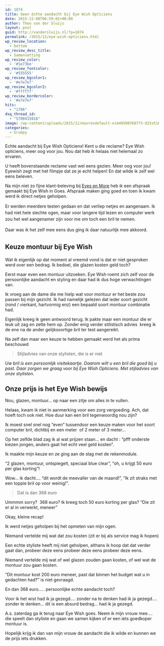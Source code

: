 ```yaml
---
id: 1874
title: Geen échte aandacht bij Eye Wish Opticiens
date: 2015-12-08T06:59:02+00:00
author: Theo van der Sluijs
layout: post
guid: http://vandersluijs.nl/?p=1874
permalink: /2015/12/eye-wish-opticiens.html
wp_review_location:
  - bottom
wp_review_desc_title:
  - Samenvatting
wp_review_color:
  - '#1e73be'
wp_review_fontcolor:
  - '#555555'
wp_review_bgcolor1:
  - '#e7e7e7'
wp_review_bgcolor2:
  - '#ffffff'
wp_review_bordercolor:
  - '#e7e7e7'
hits:
  - "1786"
dsq_thread_id:
  - "5700415816"
image: /wp-content/uploads/2015/12/maxresdefault-e1449500768773-825x510.jpg
categories:
  - Grumpy
---
```

Echte aandacht bij Eye Wish Opticiens! Kent u die reclame? Eye Wish opticiens, meer oog voor jou. Nou dat heb ik helaas niet helemaal zo ervaren.

<!--more-->



U heeft bovenstaande reclame vast wel eens gezien. Meer oog voor jou! Eyewish zegt met het filmpje dat ze je echt helpen! En dat wilde ik zelf wel eens beleven.

Na mijn niet zo fijne klant-beleving bij <a href="https://vandersluijs.nl/blog/2015/12/eyes-en-more-is-helemaal-niks.html" target="_blank">Eyes en More</a> heb ik een afspraak gemaakt bij Eye Wish in Goes. Afspraak maken ging goed en toen ik kwam werd ik direct netjes geholpen.

<span style="line-height: 1.5;">Er werden meerdere testen gedaan en dat verliep netjes en aangenaam. Ik had niet hele slechte ogen, maar voor langere tijd lezen en computer werk zou het wel aangenamer zijn voor me om toch een bril te nemen. </span>

<span style="line-height: 1.5;">Daar was ik het zelf mee eens dus ging ik daar natuurlijk mee akkoord.</span>

## <span style="line-height: 1.5;">Keuze montuur bij Eye Wish </span>

Wat ik eigenlijk op dat moment al vreemd vond is dat er niet gesproken werd over een bedrag. Ik bedoel, die glazen kosten geld toch?

Eerst maar even een montuur uitzoeken. Eye Wish roemt zich zelf voor de persoonlijke aandacht en styling en daar had ik dus hoge verwachtingen van.

Ik vroeg aan de dame die me hielp wat voor montuur er het beste zou passen bij mijn gezicht. Ik had namelijk gelezen dat ieder soort gezicht (rond / vierkant, hartvormig enz) een bepaald soort montuur combinatie had.

Eigenlijk kreeg ik geen antwoord terug. Ik pakte maar een montuur die er leuk uit zag en zette hem op. Zonder enig verder stilistisch advies  kreeg ik de ene na de ander gelijksoortige bril ter test aangereikt.

Na zelf dan maar een keuze te hebben gemaakt werd het als prima beschouwd

> Stijladvies van onze stylisten, die is er niet

_Uw bril is een persoonlijk visitekaartje. Daarom wilt u een bril die goed bij u past. Daar zorgen we graag voor bij Eye Wish Opticiens. Met stijladvies van onze stylisten._

## Onze prijs is het Eye Wish bewijs

Nou, glazen, montuur&#8230; op naar een zitje om alles in te vullen.

Helaas, kwam ik niet in aanmerking voor een zorg vergoeding. Ach, dat hoeft toch ook niet. Hoe duur kan een bril tegenwoordig nou zijn?

Ik moest snel snel nog &#8220;even&#8221; tussendoor een keuze maken voor het soort computer bril, dichtbij en een meter  of 2 meter of 3 meter&#8230;

Op het zelfde blad zag ik al wat prijzen staan&#8230; en dacht : &#8220;pfff onderste kiezen jongen, anders gaat het echt veel geld kosten&#8221;.

Ik maakte mijn keuze en ze ging aan de slag met de rekenmodule.

&#8220;2 glazen, montuur, ontspiegelt, speciaal blue clear&#8221;, &#8220;oh, u krijgt 50 euro per glas korting&#8221;!

Wow&#8230; ik dacht&#8230;. &#8220;dit wordt de meevaller van de maand!&#8221;, &#8220;Ik zit straks met een toppie bril op voor weinig!&#8221;.

> Dat is dan 368 euro

Ummmm sorry?  368 euro? Ik kreeg toch 50 euro korting per glas? &#8220;Die zit er al in verwerkt, meneer&#8221;

Okay, kleine recap!

Ik werd netjes geholpen bij het opmeten van mijn ogen.

Niemand vertelde mij wat dat zou kosten (zit er bij als service mag ik hopen)

Een echte styliste heeft mij niet geholpen, althans ik hoop dat dat verder gaat dan, probeer deze eens probeer deze eens probeer deze eens.

Niemand vertelde mij wat of wel glazen zouden gaan kosten, of wel wat de montuur zou gaan kosten.

&#8220;Dit montuur kost 200 euro meneer, past dat binnen het budget wat u in gedachten had?&#8221; is niet gevraagd.

En dan 368 euro&#8230;.. persoonlijke echte aandacht toch?

Voor ik het wist had ik ja gezegd&#8230;. zonder na te denken had ik ja gezegd&#8230;. zonder te denken&#8230; dit is een absurd bedrag&#8230; had ik ja gezegd.

A.s. zaterdag ga ik terug naar Eye Wish goes. Neem ik mijn vrouw mee&#8230;. die speelt dan styliste en gaan we samen kijken of er een iets goedkoper montuur is.

Hopelijk krijg ik dan van mijn vrouw de aandacht die ik wilde en kunnen we de prijs iets drukken.